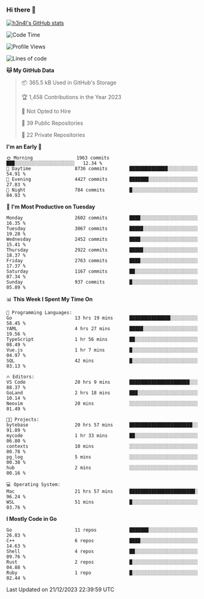 ### Hi there 👋

[![h3n4l's GitHub stats](https://github-readme-stats.vercel.app/api?username=h3n4l&count_private=true&show_icons=true&theme=radical)](https://github.com/h3n4l/github-readme-stats)

<!--START_SECTION:waka-->
![Code Time](http://img.shields.io/badge/Code%20Time-1%2C805%20hrs%2034%20mins-blue)

![Profile Views](http://img.shields.io/badge/Profile%20Views-1-blue)

![Lines of code](https://img.shields.io/badge/From%20Hello%20World%20I%27ve%20Written-4.2%20million%20lines%20of%20code-blue)

**🐱 My GitHub Data** 

> 📦 365.5 kB Used in GitHub's Storage 
 > 
> 🏆 1,458 Contributions in the Year 2023
 > 
> 🚫 Not Opted to Hire
 > 
> 📜 39 Public Repositories 
 > 
> 🔑 22 Private Repositories 
 > 
**I'm an Early 🐤** 

```text
🌞 Morning                1963 commits        ███░░░░░░░░░░░░░░░░░░░░░░   12.34 % 
🌆 Daytime                8736 commits        ██████████████░░░░░░░░░░░   54.91 % 
🌃 Evening                4427 commits        ███████░░░░░░░░░░░░░░░░░░   27.83 % 
🌙 Night                  784 commits         █░░░░░░░░░░░░░░░░░░░░░░░░   04.93 % 
```
📅 **I'm Most Productive on Tuesday** 

```text
Monday                   2602 commits        ████░░░░░░░░░░░░░░░░░░░░░   16.35 % 
Tuesday                  3067 commits        █████░░░░░░░░░░░░░░░░░░░░   19.28 % 
Wednesday                2452 commits        ████░░░░░░░░░░░░░░░░░░░░░   15.41 % 
Thursday                 2922 commits        █████░░░░░░░░░░░░░░░░░░░░   18.37 % 
Friday                   2763 commits        ████░░░░░░░░░░░░░░░░░░░░░   17.37 % 
Saturday                 1167 commits        ██░░░░░░░░░░░░░░░░░░░░░░░   07.34 % 
Sunday                   937 commits         █░░░░░░░░░░░░░░░░░░░░░░░░   05.89 % 
```


📊 **This Week I Spent My Time On** 

```text
💬 Programming Languages: 
Go                       13 hrs 19 mins      ███████████████░░░░░░░░░░   58.45 % 
YAML                     4 hrs 27 mins       █████░░░░░░░░░░░░░░░░░░░░   19.56 % 
TypeScript               1 hr 56 mins        ██░░░░░░░░░░░░░░░░░░░░░░░   08.49 % 
Vue.js                   1 hr 7 mins         █░░░░░░░░░░░░░░░░░░░░░░░░   04.97 % 
SQL                      42 mins             █░░░░░░░░░░░░░░░░░░░░░░░░   03.13 % 

🔥 Editors: 
VS Code                  20 hrs 9 mins       ██████████████████████░░░   88.37 % 
GoLand                   2 hrs 18 mins       ███░░░░░░░░░░░░░░░░░░░░░░   10.14 % 
Neovim                   20 mins             ░░░░░░░░░░░░░░░░░░░░░░░░░   01.49 % 

🐱‍💻 Projects: 
bytebase                 20 hrs 57 mins      ███████████████████████░░   91.89 % 
mycode                   1 hr 33 mins        ██░░░░░░░░░░░░░░░░░░░░░░░   06.80 % 
contexts                 10 mins             ░░░░░░░░░░░░░░░░░░░░░░░░░   00.78 % 
pg_log                   5 mins              ░░░░░░░░░░░░░░░░░░░░░░░░░   00.38 % 
hub                      2 mins              ░░░░░░░░░░░░░░░░░░░░░░░░░   00.16 % 

💻 Operating System: 
Mac                      21 hrs 57 mins      ████████████████████████░   96.24 % 
WSL                      51 mins             █░░░░░░░░░░░░░░░░░░░░░░░░   03.76 % 
```

**I Mostly Code in Go** 

```text
Go                       11 repos            ███████░░░░░░░░░░░░░░░░░░   26.83 % 
C++                      6 repos             ████░░░░░░░░░░░░░░░░░░░░░   14.63 % 
Shell                    4 repos             ██░░░░░░░░░░░░░░░░░░░░░░░   09.76 % 
Rust                     2 repos             █░░░░░░░░░░░░░░░░░░░░░░░░   04.88 % 
Ruby                     1 repo              █░░░░░░░░░░░░░░░░░░░░░░░░   02.44 % 
```




 Last Updated on 21/12/2023 22:39:59 UTC
<!--END_SECTION:waka-->


